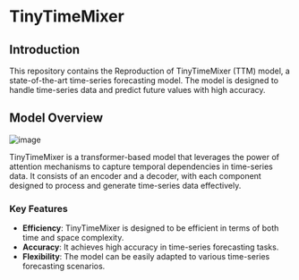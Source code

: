 # TinyTimeMixer


## Introduction

This repository contains the Reproduction of TinyTimeMixer (TTM) model, a state-of-the-art time-series forecasting model. The model is designed to handle time-series data and predict future values with high accuracy.

## Model Overview
![image](https://d3i71xaburhd42.cloudfront.net/e2e1f1b8e6c1b7f4f166e15b7c674945856a51b6/3-Figure1-1.png)

TinyTimeMixer is a transformer-based model that leverages the power of attention mechanisms to capture temporal dependencies in time-series data. It consists of an encoder and a decoder, with each component designed to process and generate time-series data effectively.

### Key Features

- **Efficiency**: TinyTimeMixer is designed to be efficient in terms of both time and space complexity.
- **Accuracy**: It achieves high accuracy in time-series forecasting tasks.
- **Flexibility**: The model can be easily adapted to various time-series forecasting scenarios.



